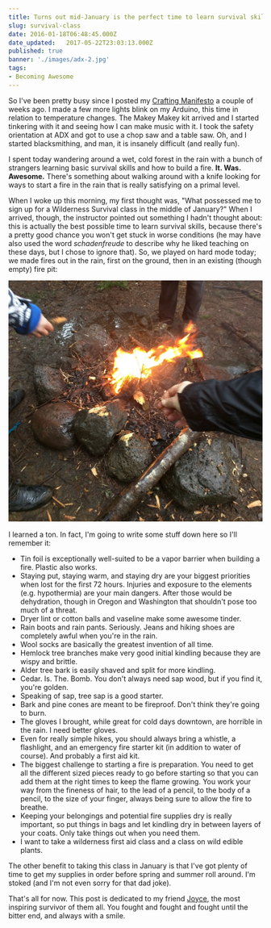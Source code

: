 ```yaml
---
title: Turns out mid-January is the perfect time to learn survival skills.
slug: survival-class
date: 2016-01-18T06:48:45.000Z
date_updated:   2017-05-22T23:03:13.000Z
published: true
banner: './images/adx-2.jpg'
tags: 
- Becoming Awesome
---
```


So I've been pretty busy since I posted my [Crafting Manifesto](http://www.samjulien.com/crafting/) a couple of weeks ago. I made a few more lights blink on my Arduino, this time in relation to temperature changes. The Makey Makey kit arrived and I started tinkering with it and seeing how I can make music with it. I took the safety orientation at ADX and got to use a chop saw and a table saw. Oh, and I started blacksmithing, and man, it is insanely difficult (and really fun).

I spent today wandering around a wet, cold forest in the rain with a bunch of strangers learning basic survival skills and how to build a fire. **It. Was. Awesome.** There's something about walking around with a knife looking for ways to start a fire in the rain that is really satisfying on a primal level.

When I woke up this morning, my first thought was, "What possessed me to sign up for a Wilderness Survival class in the middle of January?" When I arrived, though, the instructor pointed out something I hadn't thought about: this is actually the best possible time to learn survival skills, because there's a pretty good chance you won't get stuck in worse conditions (he may have also used the word *schadenfreude* to describe why he liked teaching on these days, but I chose to ignore that). So, we played on hard mode today; we made fires out in the rain, first on the ground, then in an existing (though empty) fire pit:

![We made fire!](images/fire.jpg)

I learned a ton. In fact, I'm going to write some stuff down here so I'll remember it:

* Tin foil is exceptionally well-suited to be a vapor barrier when building a fire. Plastic also works.
* Staying put, staying warm, and staying dry are your biggest priorities when lost for the first 72 hours. Injuries and exposure to the elements (e.g. hypothermia) are your main dangers. After those would be dehydration, though in Oregon and Washington that shouldn't pose too much of a threat.
* Dryer lint or cotton balls and vaseline make some awesome tinder.
* Rain boots and rain pants. Seriously. Jeans and hiking shoes are completely awful when you're in the rain.
* Wool socks are basically the greatest invention of all time.
* Hemlock tree branches make very good initial kindling because they are wispy and brittle.
* Alder tree bark is easily shaved and split for more kindling.
* Cedar. Is. The. Bomb. You don't always need sap wood, but if you find it, you're golden.
* Speaking of sap, tree sap is a good starter.
* Bark and pine cones are meant to be fireproof. Don't think they're going to burn.
* The gloves I brought, while great for cold days downtown, are horrible in the rain. I need better gloves.
* Even for really simple hikes, you should always bring a whistle, a flashlight, and an emergency fire starter kit (in addition to water of course). And probably a first aid kit. 
* The biggest challenge to starting a fire is preparation. You need to get all the different sized pieces ready to go before starting so that you can add them at the right times to keep the flame growing. You work your way from the fineness of hair, to the lead of a pencil, to the body of a pencil, to the size of your finger, always being sure to allow the fire to breathe.
* Keeping your belongings and potential fire supplies dry is really important, so put things in bags and let kindling dry in between layers of your coats. Only take things out when you need them.
* I want to take a wilderness first aid class and a class on wild edible plants.

The other benefit to taking this class in January is that I've got plenty of time to get my supplies in order before spring and summer roll around. I'm stoked (and I'm not even sorry for that dad joke).

That's all for now. This post is dedicated to my friend [Joyce](http://www.joycepratt.com/), the most inspiring survivor of them all. You fought and fought and fought until the bitter end, and always with a smile. 



